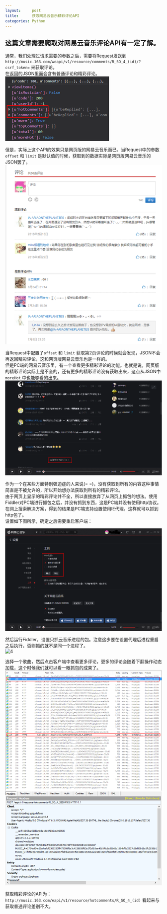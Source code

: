 ```yaml
---
layout:     post
title:      获取网易云音乐精彩评论API
categories: Python
---
```


## 这篇文章需要爬取对网易云音乐评论API有一定了解。

通常，我们处理过请求需要的参数之后，需要将Request发送到 `http://music.163.com/weapi/v1/resource/comments/R_SO_4_(id)/?csrf_token=` 来获取评论。  
在返回的JSON里面会含有普通评论和精彩评论。  
![0](/resource/2017-09-15-Netease-Music-Hot-Comment/0.png)

但是，实际上这个API的效果只是网页版的网易云音乐而已。当Request中的参数 `offset` 和 `limit` 是默认值的时候，获取到的数据实际是网页版网易云音乐的JSON罢了。  
![1](/resource/2017-09-15-Netease-Music-Hot-Comment/1.png)

当Request中配置了`offset` 和 `limit` 获取第2页评论的时候就会发现，JSON不会再返回精彩评论，这和网页版网易云音乐也是一样的。  
但是PC端的网易云音乐里，有一个查看更多精彩评论的功能。也就是说，网页版的精彩评论实际上是不全的，还有更多的精彩评论没有获取出来，这点从JSON中 `moreHot` 中也能够看的出来。  
![2](/resource/2017-09-15-Netease-Music-Hot-Comment/2.png)

作为一个在某些方面特别强迫症的人来说(= =)，没有获取到所有的内容这种事情简直是不被允许的，所以开始想办法获取到所有的精彩评论。  
由于网页上显示的精彩评论并不全，所以直接放弃了从网页上抓包的想法。使用Fiddler对PC端进行抓包之后，并没有抓到东西，这是PC端并没有使用http协议。  
在网上搜索解决方案，得到的结果是PC端支持设置使用IE代理。这样就可以抓到http包了。  
设置如下图所示，确定之后需要重启客户端：  

![3](/resource/2017-09-15-Netease-Music-Hot-Comment/3.png)

然后运行Fiddler，设置只抓云音乐进程的包。注意这步要在设置代理后进程重启之后执行，否则抓的就不是同一个进程了。  
![4](/resource/2017-09-15-Netease-Music-Hot-Comment/4.png)

选择一个歌曲，然后点击客户端中查看更多评论，更多的评论会随着下翻操作动态加载，这个时候我们就可以看一眼抓包的成果了。  
![5](/resource/2017-09-15-Netease-Music-Hot-Comment/5.png)
![6](/resource/2017-09-15-Netease-Music-Hot-Comment/6.png)

获取精彩评论的API为： `http://music.163.com/eapi/v1/resource/hotcomments/R_SO_4_(id)` 看起来与获取普通评论差别不大。
